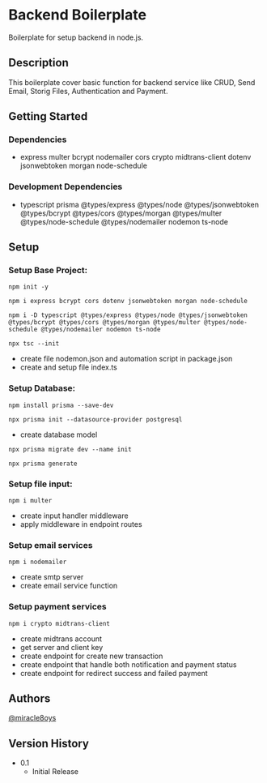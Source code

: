 # Backend Boilerplate

Boilerplate for setup backend in node.js.

## Description

This boilerplate cover basic function for backend service like CRUD, Send Email, Storig Files, Authentication and Payment.

## Getting Started

### Dependencies

* express multer bcrypt nodemailer cors crypto midtrans-client dotenv jsonwebtoken morgan node-schedule

### Development Dependencies

* typescript prisma @types/express @types/node @types/jsonwebtoken @types/bcrypt @types/cors @types/morgan @types/multer @types/node-schedule @types/nodemailer nodemon ts-node

## Setup

### Setup Base Project: 
``` 
npm init -y 
```
``` 
npm i express bcrypt cors dotenv jsonwebtoken morgan node-schedule 
```
``` 
npm i -D typescript @types/express @types/node @types/jsonwebtoken @types/bcrypt @types/cors @types/morgan @types/multer @types/node-schedule @types/nodemailer nodemon ts-node 
```
``` 
npx tsc --init
```
* create file nodemon.json and automation script in package.json
* create and setup file index.ts

### Setup Database:
``` 
npm install prisma --save-dev 
```
``` 
npx prisma init --datasource-provider postgresql 
```
* create database model
``` 
npx prisma migrate dev --name init
```
```
npx prisma generate
```

### Setup file input:
``` 
npm i multer 
```
* create input handler middleware
* apply middleware in endpoint routes

### Setup email services
``` 
npm i nodemailer 
```
* create smtp server
* create email service function

### Setup payment services
``` 
npm i crypto midtrans-client 
```
* create midtrans account
* get server and client key
* create endpoint for create new transaction
* create endpoint that handle both notification and payment status
* create endpoint for redirect success and failed payment

## Authors
  
[@miracle8oys](https://twitter.com/miracle8oys)

## Version History

* 0.1
    * Initial Release

